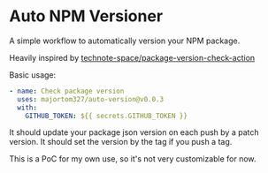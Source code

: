 # Auto NPM Versioner

A simple workflow to automatically version your NPM package.

Heavily inspired by [technote-space/package-version-check-action](https://github.com/technote-space/package-version-check-action)

Basic usage:
```yaml
- name: Check package version
  uses: majortom327/auto-version@v0.0.3
  with:
    GITHUB_TOKEN: ${{ secrets.GITHUB_TOKEN }}
```

It should update your package json version on each push by a patch version.
It should set the version by the tag if you push a tag.

This is a PoC for my own use, so it's not very customizable for now.

